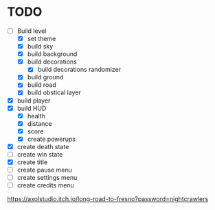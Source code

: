 # TODO

- [ ] Build level
  - [x] set theme
  - [x] build sky
  - [x] build background
  - [x] build decorations
    - [x] build decorations randomizer
  - [x] build ground
  - [x] build road
  - [x] build obstical layer
- [x] build player
- [x] build HUD
  - [x] health
  - [x] distance
  - [x] score
  - [x] create powerups
- [x] create death state
- [ ] create win state
- [x] create title
- [ ] create pause menu
- [ ] create settings menu
- [ ] create credits menu

<https://axolstudio.itch.io/long-road-to-fresno?password=nightcrawlers>
